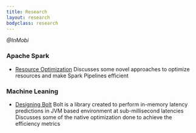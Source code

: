 ```yaml
---
title: Research
layout: research
bodyclass: research
---
```


*@InMobi*

### Apache Spark

* [Resource Optimization](https://technology.inmobi.com/articles/2022/06/05/resource-optimization-and-sla-enhancement-using-spark-jobs) <span>Discusses some novel approaches to optimize resources and make Spark Pipelines efficient</span>

### Machine Leaning

* [Designing Bolt](https://technology.inmobi.com/articles/2022/06/05/resource-optimization-and-sla-enhancement-using-spark-jobs) <span>Bolt is a library created to perform in-memory latency predictions in JVM based environment at sub-millisecond latencies</span> <span>Discusses some of the native optimization done to achieve the efficiency metrics</span>
